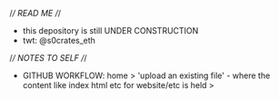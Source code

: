 /*/ READ ME /*/
- this depository is still UNDER CONSTRUCTION
- twt: @s0crates_eth

/*/ NOTES TO SELF /*/
- GITHUB WORKFLOW: home > 'upload an existing file' - where the content like index html etc for website/etc is held > 
